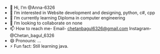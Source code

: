 - 👋 Hi, I’m @Anna-6326
- 👀 I’m interested in Website development and designing, python, c#, cpp
- 🌱 I’m currently learning Diploma in computer engineering 
- 💞️ I’m looking to collaborate on none
- 📫 How to reach me- Email- chetanbagul6326@gmail.com
                       Instagram- @Chetan_bagul_6326
- 😄 Pronouns: ...
- ⚡ Fun fact: Still learning java.

<!---
Anna-6326/Anna-6326 is a ✨ special ✨ repository because its `README.md` (this file) appears on your GitHub profile.
You can click the Preview link to take a look at your changes.
--->
